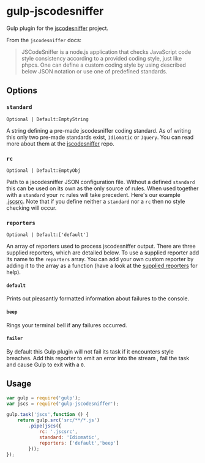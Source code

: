 # gulp-jscodesniffer

Gulp plugin for the [jscodesniffer](https://github.com/dsheiko/jscodesniffer) project.

From the `jscodesniffer` docs:

> JSCodeSniffer is a node.js application that checks JavaScript code style consistency according to a provided coding style, just like phpcs. One can define a custom coding style by using described below JSON notation or use one of predefined standards.

## Options

### **`standard`**

`Optional | Default:EmptyString`

A string defining a pre-made jscodesniffer coding standard. As of writing this only two pre-made standards exist, `Idiomatic` or `Jquery`. You can read more about them at the [jscodesniffer](https://github.com/dsheiko/jscodesniffer) repo.

### **`rc`**

`Optional | Default:EmptyObj`

Path to a jscodesniffer JSON configuration file. Without a defined `standard` this can be used on its own as the only source of rules. When used together with a `standard` your `rc` rules will take precedent. Here's our example [.jscsrc](https://github.com/jedrichards/gulp-jscodesniffer/blob/master/.jscsrc). Note that if you define neither a `standard` nor a `rc` then no style checking will occur.

### **`reporters`**

`Optional | Default:['default']`

An array of reporters used to process jscodesniffer output. There are three supplied reporters, which are detailed below. To use a supplied reporter add its name to the `reporters` array. You can add your own custom reporter by adding it to the array as a function (have a look at the [supplied reporters](https://github.com/jedrichards/gulp-jscodesniffer/tree/master/reporters) for help).

#### `default`

Prints out pleasantly formatted information about failures to the console.

#### `beep`

Rings your terminal bell if any failures occurred.

#### `failer`

By default this Gulp plugin will not fail its task if it encounters style breaches. Add this reporter to emit an error into the stream , fail the task and cause Gulp to exit with a `0`.

## Usage



```javascript
var gulp = require('gulp');
var jscs = require('gulp-jscodesniffer');

gulp.task('jscs',function () {
    return gulp.src('src/**/*.js')
        .pipe(jscs({
            rc: '.jscsrc',
            standard: 'Idiomatic',
            reporters: ['default','beep']
        }));
});
```
